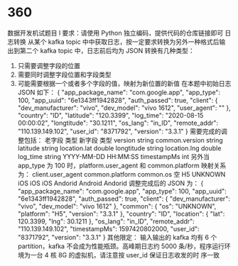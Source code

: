 # 360
数据开发机试题目
l 要求：请使用 Python 独立编码，提供代码的仓库链接即可
日志转换
从某个 kafka topic 中中获取日志，按一定要求转换为另外一种格式后输出到第二个
kafka topic 中，日志前后均为 JSON
转换有几种类型：
1. 只需要调整字段的位置
2. 需要同时调整字段位置和字段类型
3. 可能需要根据一个或者多个字段的值，映射为新位置的新值
在本题中初始日志 JSON 如下：
{
"app_package_name": "com.google.app",
"app_type": 100,
"app_uuid": "6e1343ff1942828",
"auth_passed": true,
"client": {
"dev_manufacturer": "vivo",
"dev_model": "vivo 1612",
"user_agent": ""
},
"country": "ID",
"latitude": "120.3399",
"log_time": "2020-08-15 00:00:02",
"longtitude": "30.1211",
"os_lang": "in_ID",
"remote_addr": "110.139.149.102",
"user_id": "8371792",
"version": "3.3.1"
}
需要完成的调整包括：
老字段 类型 新字段 类型
version string common.version string
latitude string location.lat double
longtitude string location.lng double
log_time string YYYY-MM-DD HH:MM:SS timestampMs int
另外当 app_type 为 100 时，platform.user_agent 和 common.platform 映射关系为：
client.user_agent common.platform common.os
空 H5 UNKNOWN
iOS iOS iOS
Andorid Android Andorid
调整完成后的 JSON 为：
{
"app_package_name": "com.google.app",
"app_type": 100,
"app_uuid": "6e1343ff1942828",
"auth_passed": true,
"client": {
"dev_manufacturer": "vivo",
"dev_model": "vivo 1612"
},
"common": {
"os": "UNKNOWN",
"platform": "H5",
"version": "3.3.1"
},
"country": "ID",
"location": {
"lat": 120.3399,
"lng": 30.1211
},
"os_lang": "in_ID",
"remote_addr": "110.139.149.102",
"timestampMs": 1597420802000,
"user_id": "8371792",
"version": "3.3.1"
}
其他限定：
输入输出的 kafka 均有 6 个 partition，kafka 不会成为性能瓶颈。高峰期日志约 5000
条/秒，程序运行环境为一台 4 核 8G 的虚拟机，请注意按 user_id 保证日志收发的时
序一致
